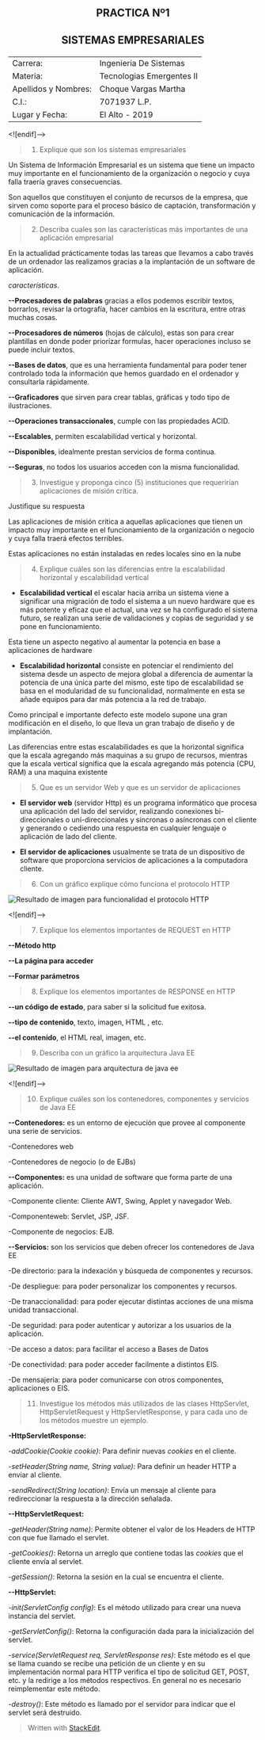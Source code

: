 ## <p align = "center"> PRACTICA Nº1</p>
##  <p align = "center">SISTEMAS EMPRESARIALES</p>

|||
|----------|-------------|
|Carrera:| Ingenieria De Sistemas|
|Materia:| Tecnologias Emergentes II|
|Apellidos y Nombres:| Choque Vargas Martha|
|C.I.:| 7071937 L.P.|
|Lugar y Fecha:| El Alto - 2019|


<![endif]-->

>1) Explique que son los sistemas empresariales

Un Sistema de Información Empresarial es un sistema que tiene un impacto muy importante en el funcionamiento de la organización o negocio y cuya falla traería graves consecuencias.

Son aquellos que constituyen el conjunto de recursos de la empresa, que sirven como soporte para el proceso básico de captación, transformación y comunicación de la información.

>2) Describa cuales son las características más importantes de una aplicación empresarial

En la actualidad prácticamente todas las tareas que llevamos a cabo través de un ordenador las realizamos gracias a la implantación de un software de aplicación.

*características*.

**--Procesadores de palabras** gracias a ellos podemos escribir textos, borrarlos, revisar la ortografía, hacer cambios en la escritura, entre otras muchas cosas.

**--Procesadores de números** (hojas de cálculo), estas son para crear plantillas en donde poder priorizar formulas, hacer operaciones incluso se puede incluir textos.

**--Bases de datos**, que es una herramienta fundamental para poder tener controlado toda la información que hemos guardado en el ordenador y consultarla rápidamente.

**--Graficadores** que sirven para crear tablas, gráficas y todo tipo de ilustraciones.

**--Operaciones transaccionales**, cumple con las propiedades ACID.

**--Escalables**, permiten escalabilidad vertical y horizontal.

**--Disponibles**, idealmente prestan servicios de forma continua.

**--Seguras**, no todos los usuarios acceden con la misma funcionalidad.

>3) Investigue y proponga cinco (5) instituciones que requerirían aplicaciones de misión crítica.

Justifique su respuesta

Las aplicaciones de misión critica a aquellas aplicaciones que tienen un impacto muy importante en el funcionamiento de la organización o negocio y cuya falla traerá efectos terribles.

Estas aplicaciones no están instaladas en redes locales sino en la nube

>4) Explique cuáles son las diferencias entre la escalabilidad horizontal y escalabilidad vertical

- **Escalabilidad vertical** el escalar hacia arriba un sistema viene a significar una migración de todo el sistema a un nuevo hardware que es más potente y eficaz que el actual, una vez se ha configurado el sistema futuro, se realizan una serie de validaciones y copias de seguridad y se pone en funcionamiento.

Esta tiene un aspecto negativo al aumentar la potencia en base a aplicaciones de hardware

- **Escalabilidad horizontal** consiste en potenciar el rendimiento del sistema desde un aspecto de mejora global a diferencia de aumentar la potencia de una única parte del mismo, este tipo de escalabilidad se basa en el modularidad de su funcionalidad, normalmente en esta se añade equipos para dar más potencia a la red de trabajo.

Como principal e importante defecto este modelo supone una gran modificación en el diseño, lo que lleva un gran trabajo de diseño y de implantación.

Las diferencias entre estas escalabilidades es que la horizontal significa que la escala agregando más maquinas a su grupo de recursos, mientras que la escala vertical significa que la escala agregando más potencia (CPU, RAM) a una maquina existente

>5) Que es un servidor Web y que es un servidor de aplicaciones

- **El servidor web** (servidor Http) es un programa informático que procesa una aplicación del lado del servidor, realizando conexiones bi-direccionales o uní-direccionales y síncronas o asíncronas con el cliente y generando o cediendo una respuesta en cualquier lenguaje o aplicación de lado del cliente.

- **El servidor de aplicaciones** usualmente se trata de un dispositivo de software que proporciona servicios de aplicaciones a la computadora cliente.

>6) Con un gráfico explique cómo funciona el protocolo HTTP

![Resultado de imagen para funcionalidad   el protocolo HTTP](https://slideplayer.es/slide/5620844/2/images/3/Funcionamiento.jpg)

<![endif]-->

>7) Explique los elementos importantes de REQUEST en HTTP

**--Método http**

**--La página para acceder**

**--Formar parámetros**

>8) Explique los elementos importantes de RESPONSE en HTTP

**--un código de estado**, para saber si la solicitud fue exitosa.

**--tipo de contenido**, texto, imagen, HTML , etc.

**--el contenido**, el HTML real, imagen, etc.

>9) Describa con un gráfico la arquitectura Java EE

![Resultado de imagen para arquitectura de java ee](https://image.slidesharecdn.com/jatunandjavaee-110905104600-phpapp02/95/desarrollo-de-aplicaciones-empresariales-con-java-ee-4-728.jpg?cb=1316098712)


<![endif]-->

>10) Explique cuáles son los contenedores, componentes y servicios de Java EE

**--Contenedores:** es un entorno de ejecución que provee al componente una serie de servicios.

-Contenedores web

-Contenedores de negocio (o de EJBs)

**--Componentes:** es una unidad de software que forma parte de una aplicación.

-Componente cliente: Cliente AWT, Swing, Applet y navegador Web.

-Componenteweb: Servlet, JSP, JSF.

-Componente de negocios: EJB.

**--Servicios:** son los servicios que deben ofrecer los contenedores de Java EE

-De directorio: para la indexación y búsqueda de componentes y recursos.

-De despliegue: para poder personalizar los componentes y recursos.

-De tranaccionalidad: para poder ejecutar distintas acciones de una misma unidad transaccional.

-De seguridad: para poder autenticar y autorizar a los usuarios de la aplicación.

-De acceso a datos: para facilitar el acceso a Bases de Datos

-De conectividad: para poder acceder facilmente a distintos EIS.

-De mensajeria: para poder comunicarse con otros componentes, aplicaciones o EIS.

>11) Investigue los métodos más utilizados de las clases HttpServlet, HttpServletRequest y HttpServletResponse, y para cada uno de los métodos muestre un ejemplo.

**-HttpServletResponse:**

*-addCookie(Cookie cookie)*: Para definir nuevas _cookies_ en el cliente.

*-setHeader(String name, String value)*: Para definir un header HTTP a enviar al cliente.

*-sendRedirect(String location)*: Envía un mensaje al cliente para redireccionar la respuesta a la dirección señalada.

**--HttpServletRequest:**

*-getHeader(String name)*: Permite obtener el valor de los Headers de HTTP con que fue llamado el servlet.

*-getCookies()*: Retorna un arreglo que contiene todas las _cookies_ que el cliente envía al servlet.

*-getSession()*: Retorna la sesión en la cual se encuentra el cliente.

**--HttpServlet:**

*-init(ServletConfig config)*: Es el método utilizado para crear una nueva instancia del servlet.

*-getServletConfig()*: Retorna la configuración dada para la inicialización del servlet.

*-service(ServletRequest req, ServletResponse res)*: Este método es el que se llama cuando se recibe una petición de un cliente y en su implementación normal para HTTP verifica el tipo de solicitud GET, POST, etc. y la redirige a los métodos respectivos. En general no es necesario reimplementar este método.

*-destroy()*: Este método es llamado por el servidor para indicar que el servlet será destruido.

> Written with [StackEdit](https://stackedit.io/).
